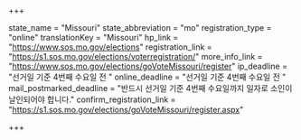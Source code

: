 +++

state_name = "Missouri"
state_abbreviation = "mo"
registration_type = "online"
translationKey = "Missouri"
hp_link = "https://www.sos.mo.gov/elections"
registration_link = "https://s1.sos.mo.gov/elections/voterregistration/"
more_info_link = "https://www.sos.mo.gov/elections/goVoteMissouri/register"
ip_deadline = "선거일 기준 4번째 수요일 전 "
online_deadline = "선거일 기준 4번째 수요일 전 "
mail_postmarked_deadline = "반드시 선거일 기준 4번째 수요일까지 일자로 소인이 날인되어야 합니다."
confirm_registration_link = "https://s1.sos.mo.gov/elections/goVoteMissouri/register.aspx"

+++
